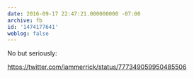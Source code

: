 ```yaml
---
date: 2016-09-17 22:47:21.000000000 -07:00
archive: fb
id: '1474177641'
weblog: false
---
```


No but seriously:

https://twitter.com/iammerrick/status/777349059950485506
